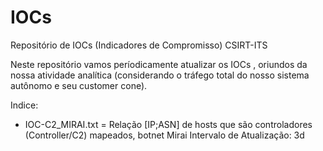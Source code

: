 # IOCs
Repositório de IOCs (Indicadores de Compromisso) CSIRT-ITS

Neste repositório vamos períodicamente atualizar os IOCs , oriundos da nossa atividade analítica (considerando o tráfego total do nosso sistema autônomo e seu customer cone).

Indice:

- IOC-C2_MIRAI.txt = Relação [IP;ASN] de hosts que são controladores (Controller/C2) mapeados, botnet Mirai
Intervalo de Atualização: 3d


